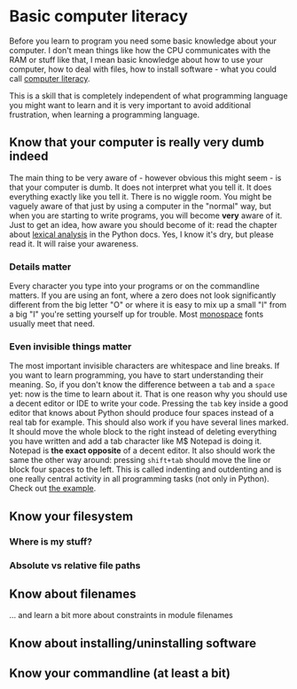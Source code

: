 # Basic computer literacy

Before you learn to program you need some basic knowledge about your computer. I don't mean things like how the CPU communicates with the RAM or stuff like that, I mean basic knowledge about how to use your computer, how to deal with files, how to install software - what you could call [computer literacy](https://en.wikipedia.org/wiki/Computer_literacy).

This is a skill that is completely independent of what programming language you might want to learn and it is very important to avoid additional frustration, when learning a programming language.

## Know that your computer is really very dumb indeed

The main thing to be very aware of - however obvious this might seem - is that your computer is dumb. It does not interpret what you tell it. It does everything exactly like you tell it. There is no wiggle room. You might be vaguely aware of that just by using a computer in the "normal" way, but when you are starting to write programs, you will become **very** aware of it. Just to get an idea, how aware you should become of it: read the chapter about [lexical analysis](https://docs.python.org/3.5/reference/lexical_analysis.html) in the Python docs. Yes, I know it's dry, but please read it. It will raise your awareness.

### Details matter

Every character you type into your programs or on the commandline matters. If you are using an font, where a zero does not look significantly different from the big letter "O" or where it is easy to mix up a small "l" from a big "I" you're setting yourself up for trouble. Most [monospace](https://en.wikipedia.org/wiki/Monospaced_font) fonts usually meet that need.

### Even invisible things matter

The most important invisible characters are whitespace and line breaks. If you want to learn programming, you have to start understanding their meaning. So, if you don't know the difference between a `tab` and a `space` yet: now is the time to learn about it. That is one reason why you should use a decent editor or IDE to write your code. Pressing the `tab` key inside a good editor that knows about Python should produce four spaces instead of a real tab for example. This should also work if you have several lines marked. It should move the whole block to the right instead of deleting everything you have written and add a tab character like M$ Notepad is doing it. Notepad is **the exact opposite** of a decent editor. It also should work the same the other way around: pressing `shift+tab` should move the line or block four spaces to the left. This is called indenting and outdenting and is one really central activity in all programming tasks (not only in Python). Check out [the example](invisible-characters.ipynb).
    
## Know your filesystem

### Where is my stuff?

### Absolute vs relative file paths

## Know about filenames

... and learn a bit more about constraints in module filenames

## Know about installing/uninstalling software

## Know your commandline (at least a bit)
